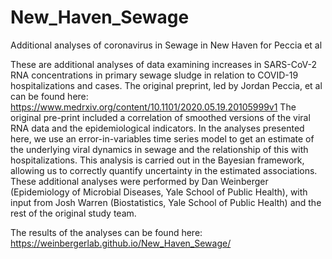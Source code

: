 # New_Haven_Sewage
Additional analyses of coronavirus in Sewage in New Haven for Peccia et al

These are additional analyses of data examining increases in SARS-CoV-2 RNA concentrations in primary sewage sludge in 
relation to COVID-19 hospitalizations and cases. The original preprint, led by Jordan Peccia, et al can be found here: 
https://www.medrxiv.org/content/10.1101/2020.05.19.20105999v1 
The original pre-print included a correlation of smoothed versions of the viral RNA data 
and the epidemiological indicators. In the analyses presented here, we use an error-in-variables 
time series model to get an estimate of the underlying viral dynamics in sewage and the relationship of this with hospitalizations. 
This analysis is carried out in the Bayesian framework, allowing us to correctly quantify uncertainty in the estimated associations. 
These additional analyses were performed by Dan Weinberger (Epidemiology of Microbial Diseases, Yale School of Public Health),
with input from Josh Warren (Biostatistics, Yale School of Public Health) and the rest of the original study team.

The results of the analyses can be found here: https://weinbergerlab.github.io/New_Haven_Sewage/
